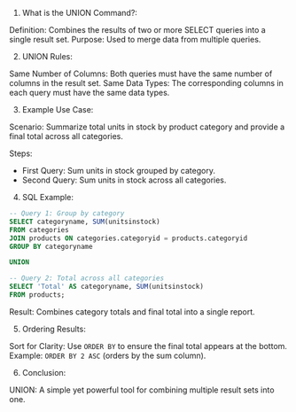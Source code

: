 1. What is the UNION Command?:

Definition: Combines the results of two or more SELECT queries into a single result set.
Purpose: Used to merge data from multiple queries.

2. UNION Rules:

Same Number of Columns: Both queries must have the same number of columns in the result set.
Same Data Types: The corresponding columns in each query must have the same data types.

3. Example Use Case:

Scenario: Summarize total units in stock by product category and provide a final total across all categories.

Steps:

- First Query: Sum units in stock grouped by category.
- Second Query: Sum units in stock across all categories.

4. SQL Example:

```sql
-- Query 1: Group by category
SELECT categoryname, SUM(unitsinstock)
FROM categories
JOIN products ON categories.categoryid = products.categoryid
GROUP BY categoryname

UNION

-- Query 2: Total across all categories
SELECT 'Total' AS categoryname, SUM(unitsinstock)
FROM products;
```

Result: Combines category totals and final total into a single report.

5. Ordering Results:

Sort for Clarity: Use `ORDER BY` to ensure the final total appears at the bottom.
Example: `ORDER BY 2 ASC` (orders by the sum column).

6. Conclusion:

UNION: A simple yet powerful tool for combining multiple result sets into one.
